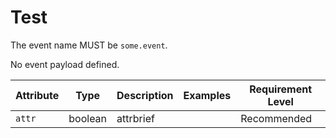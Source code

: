# Test

<!-- semconv log_event_attributes_only -->
The event name MUST be `some.event`.

No event payload defined.

| Attribute  | Type | Description  | Examples  | Requirement Level |
|---|---|---|---|---|
| `attr` | boolean | attrbrief |  | Recommended |
<!-- endsemconv -->
